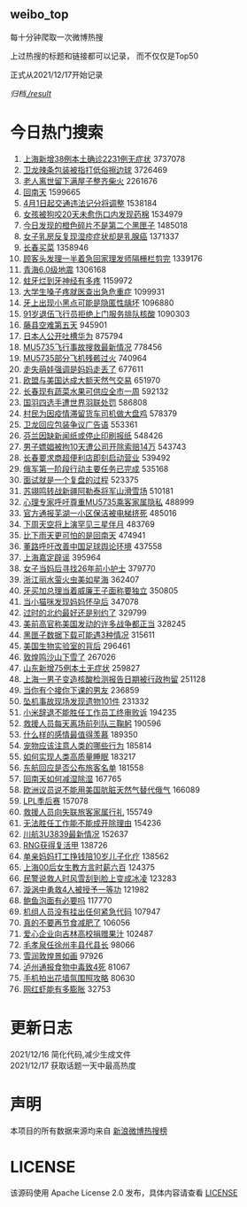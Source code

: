 weibo_top  
---
每十分钟爬取一次微博热搜  

上过热搜的标题和链接都可以记录， 而不仅仅是Top50

正式从2021/12/17开始记录  

*归档[./result](./result/)*

# 今日热门搜索  
1. [上海新增38例本土确诊2231例无症状](https://s.weibo.com//weibo?q=%23%E4%B8%8A%E6%B5%B7%E6%96%B0%E5%A2%9E38%E4%BE%8B%E6%9C%AC%E5%9C%9F%E7%A1%AE%E8%AF%8A2231%E4%BE%8B%E6%97%A0%E7%97%87%E7%8A%B6%23&Refer=top) 3737078
2. [卫龙辣条包装被指打低俗擦边球](https://s.weibo.com//weibo?q=%23%E5%8D%AB%E9%BE%99%E8%BE%A3%E6%9D%A1%E5%8C%85%E8%A3%85%E8%A2%AB%E6%8C%87%E6%89%93%E4%BD%8E%E4%BF%97%E6%93%A6%E8%BE%B9%E7%90%83%23&Refer=top) 3726469
3. [老人离世留下满屋子整齐柴火](https://s.weibo.com//weibo?q=%23%E8%80%81%E4%BA%BA%E7%A6%BB%E4%B8%96%E7%95%99%E4%B8%8B%E6%BB%A1%E5%B1%8B%E5%AD%90%E6%95%B4%E9%BD%90%E6%9F%B4%E7%81%AB%23&Refer=top) 2261676
4. [回南天](https://s.weibo.com//weibo?q=%23%E5%9B%9E%E5%8D%97%E5%A4%A9%23&Refer=top) 1599665
5. [4月1日起交通违法记分将调整](https://s.weibo.com//weibo?q=%234%E6%9C%881%E6%97%A5%E8%B5%B7%E4%BA%A4%E9%80%9A%E8%BF%9D%E6%B3%95%E8%AE%B0%E5%88%86%E5%B0%86%E8%B0%83%E6%95%B4%23&Refer=top) 1538184
6. [女孩被狗咬20天未愈伤口内发现药棉](https://s.weibo.com//weibo?q=%23%E5%A5%B3%E5%AD%A9%E8%A2%AB%E7%8B%97%E5%92%AC20%E5%A4%A9%E6%9C%AA%E6%84%88%E4%BC%A4%E5%8F%A3%E5%86%85%E5%8F%91%E7%8E%B0%E8%8D%AF%E6%A3%89%23&Refer=top) 1534979
7. [今日发现的橙色碎片不是第二个黑匣子](https://s.weibo.com//weibo?q=%23%E4%BB%8A%E6%97%A5%E5%8F%91%E7%8E%B0%E7%9A%84%E6%A9%99%E8%89%B2%E7%A2%8E%E7%89%87%E4%B8%8D%E6%98%AF%E7%AC%AC%E4%BA%8C%E4%B8%AA%E9%BB%91%E5%8C%A3%E5%AD%90%23&Refer=top) 1485018
8. [女子乳房反复现湿疹症状却是乳腺癌](https://s.weibo.com//weibo?q=%23%E5%A5%B3%E5%AD%90%E4%B9%B3%E6%88%BF%E5%8F%8D%E5%A4%8D%E7%8E%B0%E6%B9%BF%E7%96%B9%E7%97%87%E7%8A%B6%E5%8D%B4%E6%98%AF%E4%B9%B3%E8%85%BA%E7%99%8C%23&Refer=top) 1371337
9. [长春买菜](https://s.weibo.com//weibo?q=%E9%95%BF%E6%98%A5%E4%B9%B0%E8%8F%9C&Refer=top) 1358946
10. [顾客头发理一半着急回家理发师隔栅栏剪完](https://s.weibo.com//weibo?q=%23%E9%A1%BE%E5%AE%A2%E5%A4%B4%E5%8F%91%E7%90%86%E4%B8%80%E5%8D%8A%E7%9D%80%E6%80%A5%E5%9B%9E%E5%AE%B6%E7%90%86%E5%8F%91%E5%B8%88%E9%9A%94%E6%A0%85%E6%A0%8F%E5%89%AA%E5%AE%8C%23&Refer=top) 1339176
11. [青海6.0级地震](https://s.weibo.com//weibo?q=%23%E9%9D%92%E6%B5%B76.0%E7%BA%A7%E5%9C%B0%E9%9C%87%23&Refer=top) 1306168
12. [蛀牙烂到牙神经有多疼](https://s.weibo.com//weibo?q=%23%E8%9B%80%E7%89%99%E7%83%82%E5%88%B0%E7%89%99%E7%A5%9E%E7%BB%8F%E6%9C%89%E5%A4%9A%E7%96%BC%23&Refer=top) 1159972
13. [大学生嗓子疼就医查出急危重症](https://s.weibo.com//weibo?q=%23%E5%A4%A7%E5%AD%A6%E7%94%9F%E5%97%93%E5%AD%90%E7%96%BC%E5%B0%B1%E5%8C%BB%E6%9F%A5%E5%87%BA%E6%80%A5%E5%8D%B1%E9%87%8D%E7%97%87%23&Refer=top) 1099931
14. [牙上出现小黑点可能是隐匿性龋坏](https://s.weibo.com//weibo?q=%23%E7%89%99%E4%B8%8A%E5%87%BA%E7%8E%B0%E5%B0%8F%E9%BB%91%E7%82%B9%E5%8F%AF%E8%83%BD%E6%98%AF%E9%9A%90%E5%8C%BF%E6%80%A7%E9%BE%8B%E5%9D%8F%23&Refer=top) 1096880
15. [91岁退伍飞行员拒绝上门服务排队核酸](https://s.weibo.com//weibo?q=%2391%E5%B2%81%E9%80%80%E4%BC%8D%E9%A3%9E%E8%A1%8C%E5%91%98%E6%8B%92%E7%BB%9D%E4%B8%8A%E9%97%A8%E6%9C%8D%E5%8A%A1%E6%8E%92%E9%98%9F%E6%A0%B8%E9%85%B8%23&Refer=top) 1090303
16. [藤县空难第五天](https://s.weibo.com//weibo?q=%23%E8%97%A4%E5%8E%BF%E7%A9%BA%E9%9A%BE%E7%AC%AC%E4%BA%94%E5%A4%A9%23&Refer=top) 945901
17. [日本人公开吐槽华为](https://s.weibo.com//weibo?q=%23%E6%97%A5%E6%9C%AC%E4%BA%BA%E5%85%AC%E5%BC%80%E5%90%90%E6%A7%BD%E5%8D%8E%E4%B8%BA%23&Refer=top) 875794
18. [MU5735飞行事故搜救最新情况](https://s.weibo.com//weibo?q=%23MU5735%E9%A3%9E%E8%A1%8C%E4%BA%8B%E6%95%85%E6%90%9C%E6%95%91%E6%9C%80%E6%96%B0%E6%83%85%E5%86%B5%23&Refer=top) 778456
19. [MU5735部分飞机残骸过火](https://s.weibo.com//weibo?q=%23MU5735%E9%83%A8%E5%88%86%E9%A3%9E%E6%9C%BA%E6%AE%8B%E9%AA%B8%E8%BF%87%E7%81%AB%23&Refer=top) 740964
20. [走失萌娃强调是妈妈走丢了](https://s.weibo.com//weibo?q=%23%E8%B5%B0%E5%A4%B1%E8%90%8C%E5%A8%83%E5%BC%BA%E8%B0%83%E6%98%AF%E5%A6%88%E5%A6%88%E8%B5%B0%E4%B8%A2%E4%BA%86%23&Refer=top) 677611
21. [欧盟与美国达成大额天然气交易](https://s.weibo.com//weibo?q=%23%E6%AC%A7%E7%9B%9F%E4%B8%8E%E7%BE%8E%E5%9B%BD%E8%BE%BE%E6%88%90%E5%A4%A7%E9%A2%9D%E5%A4%A9%E7%84%B6%E6%B0%94%E4%BA%A4%E6%98%93%23&Refer=top) 651970
22. [长春现有蔬菜水果可供应全市一周](https://s.weibo.com//weibo?q=%23%E9%95%BF%E6%98%A5%E7%8E%B0%E6%9C%89%E8%94%AC%E8%8F%9C%E6%B0%B4%E6%9E%9C%E5%8F%AF%E4%BE%9B%E5%BA%94%E5%85%A8%E5%B8%82%E4%B8%80%E5%91%A8%23&Refer=top) 592132
23. [国羽四选手遭世界羽联处罚](https://s.weibo.com//weibo?q=%23%E5%9B%BD%E7%BE%BD%E5%9B%9B%E9%80%89%E6%89%8B%E9%81%AD%E4%B8%96%E7%95%8C%E7%BE%BD%E8%81%94%E5%A4%84%E7%BD%9A%23&Refer=top) 586808
24. [村民为因疫情滞留货车司机做大盘鸡](https://s.weibo.com//weibo?q=%23%E6%9D%91%E6%B0%91%E4%B8%BA%E5%9B%A0%E7%96%AB%E6%83%85%E6%BB%9E%E7%95%99%E8%B4%A7%E8%BD%A6%E5%8F%B8%E6%9C%BA%E5%81%9A%E5%A4%A7%E7%9B%98%E9%B8%A1%23&Refer=top) 578379
25. [卫龙回应包装争议广告语](https://s.weibo.com//weibo?q=%23%E5%8D%AB%E9%BE%99%E5%9B%9E%E5%BA%94%E5%8C%85%E8%A3%85%E4%BA%89%E8%AE%AE%E5%B9%BF%E5%91%8A%E8%AF%AD%23&Refer=top) 553361
26. [芬兰因缺新闻纸或停止印刷报纸](https://s.weibo.com//weibo?q=%23%E8%8A%AC%E5%85%B0%E5%9B%A0%E7%BC%BA%E6%96%B0%E9%97%BB%E7%BA%B8%E6%88%96%E5%81%9C%E6%AD%A2%E5%8D%B0%E5%88%B7%E6%8A%A5%E7%BA%B8%23&Refer=top) 548426
27. [男子嫖娼被拘10天遭公司开除索赔14万](https://s.weibo.com//weibo?q=%23%E7%94%B7%E5%AD%90%E5%AB%96%E5%A8%BC%E8%A2%AB%E6%8B%9810%E5%A4%A9%E9%81%AD%E5%85%AC%E5%8F%B8%E5%BC%80%E9%99%A4%E7%B4%A2%E8%B5%9414%E4%B8%87%23&Refer=top) 543743
28. [长春要求商超便利店即刻启动营业](https://s.weibo.com//weibo?q=%23%E9%95%BF%E6%98%A5%E8%A6%81%E6%B1%82%E5%95%86%E8%B6%85%E4%BE%BF%E5%88%A9%E5%BA%97%E5%8D%B3%E5%88%BB%E5%90%AF%E5%8A%A8%E8%90%A5%E4%B8%9A%23&Refer=top) 539492
29. [俄军第一阶段行动主要任务已完成](https://s.weibo.com//weibo?q=%23%E4%BF%84%E5%86%9B%E7%AC%AC%E4%B8%80%E9%98%B6%E6%AE%B5%E8%A1%8C%E5%8A%A8%E4%B8%BB%E8%A6%81%E4%BB%BB%E5%8A%A1%E5%B7%B2%E5%AE%8C%E6%88%90%23&Refer=top) 535168
30. [面试就是一个复盘的过程](https://s.weibo.com//weibo?q=%23%E9%9D%A2%E8%AF%95%E5%B0%B1%E6%98%AF%E4%B8%80%E4%B8%AA%E5%A4%8D%E7%9B%98%E7%9A%84%E8%BF%87%E7%A8%8B%23&Refer=top) 523375
31. [苏翊鸣转战新疆阿勒泰将军山滑雪场](https://s.weibo.com//weibo?q=%23%E8%8B%8F%E7%BF%8A%E9%B8%A3%E8%BD%AC%E6%88%98%E6%96%B0%E7%96%86%E9%98%BF%E5%8B%92%E6%B3%B0%E5%B0%86%E5%86%9B%E5%B1%B1%E6%BB%91%E9%9B%AA%E5%9C%BA%23&Refer=top) 510181
32. [心理专家呼吁尊重MU5735乘客家属隐私](https://s.weibo.com//weibo?q=%23%E5%BF%83%E7%90%86%E4%B8%93%E5%AE%B6%E5%91%BC%E5%90%81%E5%B0%8A%E9%87%8DMU5735%E4%B9%98%E5%AE%A2%E5%AE%B6%E5%B1%9E%E9%9A%90%E7%A7%81%23&Refer=top) 488999
33. [官方通报芜湖一小区保洁被电梯挤死](https://s.weibo.com//weibo?q=%23%E5%AE%98%E6%96%B9%E9%80%9A%E6%8A%A5%E8%8A%9C%E6%B9%96%E4%B8%80%E5%B0%8F%E5%8C%BA%E4%BF%9D%E6%B4%81%E8%A2%AB%E7%94%B5%E6%A2%AF%E6%8C%A4%E6%AD%BB%23&Refer=top) 485016
34. [下周天空将上演罕见三星伴月](https://s.weibo.com//weibo?q=%23%E4%B8%8B%E5%91%A8%E5%A4%A9%E7%A9%BA%E5%B0%86%E4%B8%8A%E6%BC%94%E7%BD%95%E8%A7%81%E4%B8%89%E6%98%9F%E4%BC%B4%E6%9C%88%23&Refer=top) 483769
35. [比下雨天更可怕的是回南天](https://s.weibo.com//weibo?q=%23%E6%AF%94%E4%B8%8B%E9%9B%A8%E5%A4%A9%E6%9B%B4%E5%8F%AF%E6%80%95%E7%9A%84%E6%98%AF%E5%9B%9E%E5%8D%97%E5%A4%A9%23&Refer=top) 474941
36. [董路呼吁改善中国足球舆论环境](https://s.weibo.com//weibo?q=%23%E8%91%A3%E8%B7%AF%E5%91%BC%E5%90%81%E6%94%B9%E5%96%84%E4%B8%AD%E5%9B%BD%E8%B6%B3%E7%90%83%E8%88%86%E8%AE%BA%E7%8E%AF%E5%A2%83%23&Refer=top) 437558
37. [上海嘉定辟谣](https://s.weibo.com//weibo?q=%E4%B8%8A%E6%B5%B7%E5%98%89%E5%AE%9A%E8%BE%9F%E8%B0%A3&Refer=top) 395964
38. [女子当妈后寻找26年前小护士](https://s.weibo.com//weibo?q=%23%E5%A5%B3%E5%AD%90%E5%BD%93%E5%A6%88%E5%90%8E%E5%AF%BB%E6%89%BE26%E5%B9%B4%E5%89%8D%E5%B0%8F%E6%8A%A4%E5%A3%AB%23&Refer=top) 379770
39. [浙江丽水萤火虫美如星海](https://s.weibo.com//weibo?q=%23%E6%B5%99%E6%B1%9F%E4%B8%BD%E6%B0%B4%E8%90%A4%E7%81%AB%E8%99%AB%E7%BE%8E%E5%A6%82%E6%98%9F%E6%B5%B7%23&Refer=top) 362407
40. [牙买加总理当着威廉王子面称要独立](https://s.weibo.com//weibo?q=%23%E7%89%99%E4%B9%B0%E5%8A%A0%E6%80%BB%E7%90%86%E5%BD%93%E7%9D%80%E5%A8%81%E5%BB%89%E7%8E%8B%E5%AD%90%E9%9D%A2%E7%A7%B0%E8%A6%81%E7%8B%AC%E7%AB%8B%23&Refer=top) 350805
41. [当小猫咪发现妈妈怀孕后](https://s.weibo.com//weibo?q=%23%E5%BD%93%E5%B0%8F%E7%8C%AB%E5%92%AA%E5%8F%91%E7%8E%B0%E5%A6%88%E5%A6%88%E6%80%80%E5%AD%95%E5%90%8E%23&Refer=top) 347078
42. [过时的北约最好还是别约了](https://s.weibo.com//weibo?q=%23%E8%BF%87%E6%97%B6%E7%9A%84%E5%8C%97%E7%BA%A6%E6%9C%80%E5%A5%BD%E8%BF%98%E6%98%AF%E5%88%AB%E7%BA%A6%E4%BA%86%23&Refer=top) 329799
43. [美前高官称美国发动的许多战争都正当](https://s.weibo.com//weibo?q=%23%E7%BE%8E%E5%89%8D%E9%AB%98%E5%AE%98%E7%A7%B0%E7%BE%8E%E5%9B%BD%E5%8F%91%E5%8A%A8%E7%9A%84%E8%AE%B8%E5%A4%9A%E6%88%98%E4%BA%89%E9%83%BD%E6%AD%A3%E5%BD%93%23&Refer=top) 328245
44. [黑匣子数据下载可能遇3种情况](https://s.weibo.com//weibo?q=%23%E9%BB%91%E5%8C%A3%E5%AD%90%E6%95%B0%E6%8D%AE%E4%B8%8B%E8%BD%BD%E5%8F%AF%E8%83%BD%E9%81%873%E7%A7%8D%E6%83%85%E5%86%B5%23&Refer=top) 315611
45. [美国生物实验室的背后](https://s.weibo.com//weibo?q=%23%E7%BE%8E%E5%9B%BD%E7%94%9F%E7%89%A9%E5%AE%9E%E9%AA%8C%E5%AE%A4%E7%9A%84%E8%83%8C%E5%90%8E%23&Refer=top) 296461
46. [敦煌鸣沙山下雪了](https://s.weibo.com//weibo?q=%23%E6%95%A6%E7%85%8C%E9%B8%A3%E6%B2%99%E5%B1%B1%E4%B8%8B%E9%9B%AA%E4%BA%86%23&Refer=top) 267026
47. [山东新增75例本土无症状](https://s.weibo.com//weibo?q=%23%E5%B1%B1%E4%B8%9C%E6%96%B0%E5%A2%9E75%E4%BE%8B%E6%9C%AC%E5%9C%9F%E6%97%A0%E7%97%87%E7%8A%B6%23&Refer=top) 259827
48. [上海一男子变造核酸检测报告日期被行政拘留](https://s.weibo.com//weibo?q=%23%E4%B8%8A%E6%B5%B7%E4%B8%80%E7%94%B7%E5%AD%90%E5%8F%98%E9%80%A0%E6%A0%B8%E9%85%B8%E6%A3%80%E6%B5%8B%E6%8A%A5%E5%91%8A%E6%97%A5%E6%9C%9F%E8%A2%AB%E8%A1%8C%E6%94%BF%E6%8B%98%E7%95%99%23&Refer=top) 251128
49. [当你有个接你下课的男友](https://s.weibo.com//weibo?q=%23%E5%BD%93%E4%BD%A0%E6%9C%89%E4%B8%AA%E6%8E%A5%E4%BD%A0%E4%B8%8B%E8%AF%BE%E7%9A%84%E7%94%B7%E5%8F%8B%23&Refer=top) 236859
50. [坠机事故现场发现遗物101件](https://s.weibo.com//weibo?q=%23%E5%9D%A0%E6%9C%BA%E4%BA%8B%E6%95%85%E7%8E%B0%E5%9C%BA%E5%8F%91%E7%8E%B0%E9%81%97%E7%89%A9101%E4%BB%B6%23&Refer=top) 231332
51. [小米辞退不能胜任工作员工终审败诉](https://s.weibo.com//weibo?q=%23%E5%B0%8F%E7%B1%B3%E8%BE%9E%E9%80%80%E4%B8%8D%E8%83%BD%E8%83%9C%E4%BB%BB%E5%B7%A5%E4%BD%9C%E5%91%98%E5%B7%A5%E7%BB%88%E5%AE%A1%E8%B4%A5%E8%AF%89%23&Refer=top) 194235
52. [救援人员每天离场前列队三鞠躬](https://s.weibo.com//weibo?q=%23%E6%95%91%E6%8F%B4%E4%BA%BA%E5%91%98%E6%AF%8F%E5%A4%A9%E7%A6%BB%E5%9C%BA%E5%89%8D%E5%88%97%E9%98%9F%E4%B8%89%E9%9E%A0%E8%BA%AC%23&Refer=top) 190596
53. [什么样的感情最值得羡慕](https://s.weibo.com//weibo?q=%23%E4%BB%80%E4%B9%88%E6%A0%B7%E7%9A%84%E6%84%9F%E6%83%85%E6%9C%80%E5%80%BC%E5%BE%97%E7%BE%A1%E6%85%95%23&Refer=top) 189350
54. [宠物应该注意人类的哪些行为](https://s.weibo.com//weibo?q=%23%E5%AE%A0%E7%89%A9%E5%BA%94%E8%AF%A5%E6%B3%A8%E6%84%8F%E4%BA%BA%E7%B1%BB%E7%9A%84%E5%93%AA%E4%BA%9B%E8%A1%8C%E4%B8%BA%23&Refer=top) 185814
55. [如何实现人类高质量睡眠](https://s.weibo.com//weibo?q=%23%E5%A6%82%E4%BD%95%E5%AE%9E%E7%8E%B0%E4%BA%BA%E7%B1%BB%E9%AB%98%E8%B4%A8%E9%87%8F%E7%9D%A1%E7%9C%A0%23&Refer=top) 183217
56. [东航回应是否公布旅客名单](https://s.weibo.com//weibo?q=%23%E4%B8%9C%E8%88%AA%E5%9B%9E%E5%BA%94%E6%98%AF%E5%90%A6%E5%85%AC%E5%B8%83%E6%97%85%E5%AE%A2%E5%90%8D%E5%8D%95%23&Refer=top) 181558
57. [回南天如何减湿除湿](https://s.weibo.com//weibo?q=%23%E5%9B%9E%E5%8D%97%E5%A4%A9%E5%A6%82%E4%BD%95%E5%87%8F%E6%B9%BF%E9%99%A4%E6%B9%BF%23&Refer=top) 167765
58. [欧洲议员说不能用美国肮脏天然气替代俄气](https://s.weibo.com//weibo?q=%23%E6%AC%A7%E6%B4%B2%E8%AE%AE%E5%91%98%E8%AF%B4%E4%B8%8D%E8%83%BD%E7%94%A8%E7%BE%8E%E5%9B%BD%E8%82%AE%E8%84%8F%E5%A4%A9%E7%84%B6%E6%B0%94%E6%9B%BF%E4%BB%A3%E4%BF%84%E6%B0%94%23&Refer=top) 166089
59. [LPL季后赛](https://s.weibo.com//weibo?q=%23LPL%E5%AD%A3%E5%90%8E%E8%B5%9B%23&Refer=top) 157078
60. [救援人员向失联旅客家属行礼](https://s.weibo.com//weibo?q=%23%E6%95%91%E6%8F%B4%E4%BA%BA%E5%91%98%E5%90%91%E5%A4%B1%E8%81%94%E6%97%85%E5%AE%A2%E5%AE%B6%E5%B1%9E%E8%A1%8C%E7%A4%BC%23&Refer=top) 155749
61. [无法胜任工作能不能成开除理由](https://s.weibo.com//weibo?q=%23%E6%97%A0%E6%B3%95%E8%83%9C%E4%BB%BB%E5%B7%A5%E4%BD%9C%E8%83%BD%E4%B8%8D%E8%83%BD%E6%88%90%E5%BC%80%E9%99%A4%E7%90%86%E7%94%B1%23&Refer=top) 154236
62. [川航3U3839最新情况](https://s.weibo.com//weibo?q=%23%E5%B7%9D%E8%88%AA3U3839%E6%9C%80%E6%96%B0%E6%83%85%E5%86%B5%23&Refer=top) 152637
63. [RNG获得复活甲](https://s.weibo.com//weibo?q=%23RNG%E8%8E%B7%E5%BE%97%E5%A4%8D%E6%B4%BB%E7%94%B2%23&Refer=top) 138726
64. [单亲妈妈打工挣钱陪10岁儿子化疗](https://s.weibo.com//weibo?q=%23%E5%8D%95%E4%BA%B2%E5%A6%88%E5%A6%88%E6%89%93%E5%B7%A5%E6%8C%A3%E9%92%B1%E9%99%AA10%E5%B2%81%E5%84%BF%E5%AD%90%E5%8C%96%E7%96%97%23&Refer=top) 138562
65. [上海00后女生教方言时薪六百](https://s.weibo.com//weibo?q=%23%E4%B8%8A%E6%B5%B700%E5%90%8E%E5%A5%B3%E7%94%9F%E6%95%99%E6%96%B9%E8%A8%80%E6%97%B6%E8%96%AA%E5%85%AD%E7%99%BE%23&Refer=top) 124375
66. [民警说救人时风雪刮到脸上变成冰凌](https://s.weibo.com//weibo?q=%23%E6%B0%91%E8%AD%A6%E8%AF%B4%E6%95%91%E4%BA%BA%E6%97%B6%E9%A3%8E%E9%9B%AA%E5%88%AE%E5%88%B0%E8%84%B8%E4%B8%8A%E5%8F%98%E6%88%90%E5%86%B0%E5%87%8C%23&Refer=top) 123283
67. [漩涡中勇救4人被授予一等功](https://s.weibo.com//weibo?q=%23%E6%BC%A9%E6%B6%A1%E4%B8%AD%E5%8B%87%E6%95%914%E4%BA%BA%E8%A2%AB%E6%8E%88%E4%BA%88%E4%B8%80%E7%AD%89%E5%8A%9F%23&Refer=top) 121982
68. [鲍鱼泡面有必要吗](https://s.weibo.com//weibo?q=%23%E9%B2%8D%E9%B1%BC%E6%B3%A1%E9%9D%A2%E6%9C%89%E5%BF%85%E8%A6%81%E5%90%97%23&Refer=top) 117770
69. [机组人员没有挂出任何紧急代码](https://s.weibo.com//weibo?q=%23%E6%9C%BA%E7%BB%84%E4%BA%BA%E5%91%98%E6%B2%A1%E6%9C%89%E6%8C%82%E5%87%BA%E4%BB%BB%E4%BD%95%E7%B4%A7%E6%80%A5%E4%BB%A3%E7%A0%81%23&Refer=top) 107947
70. [真的不要再节食减肥了](https://s.weibo.com//weibo?q=%23%E7%9C%9F%E7%9A%84%E4%B8%8D%E8%A6%81%E5%86%8D%E8%8A%82%E9%A3%9F%E5%87%8F%E8%82%A5%E4%BA%86%23&Refer=top) 106056
71. [爱心企业向吉林高校捐赠果汁](https://s.weibo.com//weibo?q=%23%E7%88%B1%E5%BF%83%E4%BC%81%E4%B8%9A%E5%90%91%E5%90%89%E6%9E%97%E9%AB%98%E6%A0%A1%E6%8D%90%E8%B5%A0%E6%9E%9C%E6%B1%81%23&Refer=top) 102487
72. [毛孝泉任徐州丰县代县长](https://s.weibo.com//weibo?q=%23%E6%AF%9B%E5%AD%9D%E6%B3%89%E4%BB%BB%E5%BE%90%E5%B7%9E%E4%B8%B0%E5%8E%BF%E4%BB%A3%E5%8E%BF%E9%95%BF%23&Refer=top) 98066
73. [雪润敦煌景如画](https://s.weibo.com//weibo?q=%23%E9%9B%AA%E6%B6%A6%E6%95%A6%E7%85%8C%E6%99%AF%E5%A6%82%E7%94%BB%23&Refer=top) 97926
74. [泸州通报食物中毒致4死](https://s.weibo.com//weibo?q=%23%E6%B3%B8%E5%B7%9E%E9%80%9A%E6%8A%A5%E9%A3%9F%E7%89%A9%E4%B8%AD%E6%AF%92%E8%87%B44%E6%AD%BB%23&Refer=top) 81067
75. [手机拍出花墙氛围照攻略](https://s.weibo.com//weibo?q=%23%E6%89%8B%E6%9C%BA%E6%8B%8D%E5%87%BA%E8%8A%B1%E5%A2%99%E6%B0%9B%E5%9B%B4%E7%85%A7%E6%94%BB%E7%95%A5%23&Refer=top) 80630
76. [网红虾能有多膨胀](https://s.weibo.com//weibo?q=%23%E7%BD%91%E7%BA%A2%E8%99%BE%E8%83%BD%E6%9C%89%E5%A4%9A%E8%86%A8%E8%83%80%23&Refer=top) 32753
# 更新日志  
2021/12/16  简化代码,减少生成文件  
2021/12/17  获取话题一天中最高热度
# 声明  
本项目的所有数据来源均来自 [新浪微博热搜榜](https://s.weibo.com/top/summary)  

# LICENSE
该源码使用 Apache License 2.0 发布，具体内容请查看 [LICENSE](./LICENSE)
